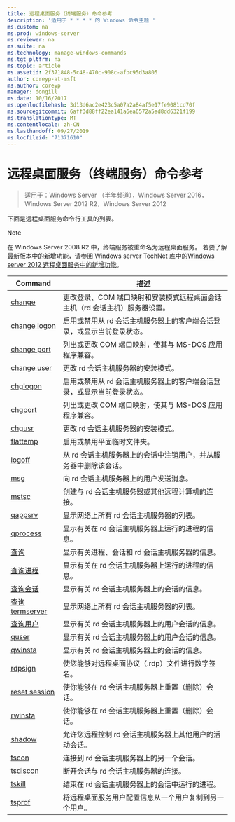 ```yaml
---
title: 远程桌面服务（终端服务）命令参考
description: '适用于 * * * * 的 Windows 命令主题 '
ms.custom: na
ms.prod: windows-server
ms.reviewer: na
ms.suite: na
ms.technology: manage-windows-commands
ms.tgt_pltfrm: na
ms.topic: article
ms.assetid: 2f371848-5c48-470c-908c-afbc95d3a805
author: coreyp-at-msft
ms.author: coreyp
manager: dongill
ms.date: 10/16/2017
ms.openlocfilehash: 3d13d6ac2e423c5a07a2a84af5e17fe9081cd70f
ms.sourcegitcommit: 6aff3d88ff22ea141a6ea6572a5ad8dd6321f199
ms.translationtype: MT
ms.contentlocale: zh-CN
ms.lasthandoff: 09/27/2019
ms.locfileid: "71371610"
---
```

# <a name="remote-desktop-services-terminal-services-command-reference"></a>远程桌面服务（终端服务）命令参考

>适用于：Windows Server （半年频道），Windows Server 2016，Windows Server 2012 R2，Windows Server 2012

下面是远程桌面服务命令行工具的列表。
> [!NOTE]
> 在 Windows Server 2008 R2 中，终端服务被重命名为远程桌面服务。 若要了解最新版本中的新增功能，请参阅 Windows server TechNet 库中的[Windows server 2012 远程桌面服务中的新增功能](https://technet.microsoft.com/library/hh831527)。
> 
> |                 Command                 |                                                      描述                                                       |
> |-----------------------------------------|------------------------------------------------------------------------------------------------------------------------|
> |           [change](change.md)           | 更改登录、COM 端口映射和安装模式远程桌面会话主机（rd 会话主机）服务器设置。 |
> |     [change logon](change-logon.md)     |    启用或禁用从 rd 会话主机服务器上的客户端会话登录，或显示当前登录状态。     |
> |      [change port](change-port.md)      |                   列出或更改 COM 端口映射，使其与 MS-DOS 应用程序兼容。                    |
> |      [change user](change-user.md)      |                                更改 rd 会话主机服务器的安装模式。                                |
> |         [chglogon](chglogon.md)         |    启用或禁用从 rd 会话主机服务器上的客户端会话登录，或显示当前登录状态。     |
> |          [chgport](chgport.md)          |                   列出或更改 COM 端口映射，使其与 MS-DOS 应用程序兼容。                    |
> |           [chgusr](chgusr.md)           |                                更改 rd 会话主机服务器的安装模式。                                |
> |         [flattemp](flattemp.md)         |                                      启用或禁用平面临时文件夹。                                       |
> |           [logoff](logoff.md)           |          从 rd 会话主机服务器上的会话中注销用户，并从服务器中删除该会话。          |
> |              [msg](msg.md)              |                                向 rd 会话主机服务器上的用户发送消息。                                 |
> |            [mstsc](mstsc.md)            |                       创建与 rd 会话主机服务器或其他远程计算机的连接。                        |
> |          [qappsrv](qappsrv.md)          |                             显示网络上所有 rd 会话主机服务器的列表。                             |
> |         [qprocess](qprocess.md)         |                  显示有关在 rd 会话主机服务器上运行的进程的信息。                   |
> |            [查询](query.md)            |                      显示有关进程、会话和 rd 会话主机服务器的信息。                      |
> |    [查询进程](query-process.md)    |                  显示有关在 rd 会话主机服务器上运行的进程的信息。                   |
> |    [查询会话](query-session.md)    |                           显示有关 rd 会话主机服务器上的会话的信息。                            |
> | [查询 termserver](query-termserver.md) |                             显示网络上所有 rd 会话主机服务器的列表。                             |
> |       [查询用户](query-user.md)       |                         显示有关 rd 会话主机服务器上的用户会话的信息。                         |
> |            [quser](quser.md)            |                         显示有关 rd 会话主机服务器上的用户会话的信息。                         |
> |          [qwinsta](qwinsta.md)          |                           显示有关 rd 会话主机服务器上的会话的信息。                            |
> |          [rdpsign](rdpsign.md)          |                          使您能够对远程桌面协议（.rdp）文件进行数字签名。                          |
> |    [reset session](reset-session.md)    |                         使你能够在 rd 会话主机服务器上重置（删除）会话。                          |
> |          [rwinsta](rwinsta.md)          |                         使你能够在 rd 会话主机服务器上重置（删除）会话。                          |
> |           [shadow](shadow.md)           |            允许您远程控制 rd 会话主机服务器上其他用户的活动会话。             |
> |            [tscon](tscon.md)            |                               连接到 rd 会话主机服务器上的另一个会话。                                |
> |         [tsdiscon](tsdiscon.md)         |                                 断开会话与 rd 会话主机服务器的连接。                                  |
> |           [tskill](tskill.md)           |                           结束在 rd 会话主机服务器上的会话中运行的进程。                            |
> |           [tsprof](tsprof.md)           |              将远程桌面服务用户配置信息从一个用户复制到另一个用户。               |
